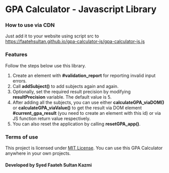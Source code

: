 # GPA Calculator - Javascript Library

### How to use via CDN
Just add it to your website using script src to https://faatehsultan.github.io/gpa-calculator-js/gpa-calculator-js.js

### Features
Follow the steps below use this library.
1. Create an element with **#validation_report** for reporting invalid input errors.
2. Call **addSubject()** to add subjects again and again.
3. Optionally, set the required result precision by modifying **resultPrecision** variable. The default value is 5.
4. After adding all the subjects, you can use either **calculateGPA_viaDOM()** or **calculateGPA_viaValue()** to get the result via DOM element **#current_gpa_result** (you need to create an element with this id) or via JS function return value respectively.
5. You can also reset the application by calling **resetGPA_app()**.

### Terms of use
This project is licensed under [MIT License](./LICENSE). You can use this GPA Calculator anywhere in your own projects.


#### Developed by Syed Faateh Sultan Kazmi
